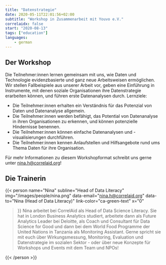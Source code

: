 ```yaml
---
title: "Datenstrategie"
date: 2020-05-11T22:01:56+02:00
subtitle: "Workshop in Zusammenarbeit mit Youvo e.V."
correlaidx: false
start: "2020-08-13"
tags: ["education"]
languages: 
    - german
---
```



## Der Workshop
Die Teilnehmer:innen lernen gemeinsam mit uns, wie Daten und Technologie evidenzbasierte und ganz neue Arbeitsweisen ermöglichen. Wir stellen Fallbeispiele aus unserer Arbeit vor, geben eine Einführung in Instrumente, mit denen soziale Organisationen ihre Datenstrategie erarbeiten können, und führen erste Datenanalysen durch.
Lernziele:
- Die Teilnehmer:innen erhalten ein Verständnis für das Potenzial von Daten und Datenanalyse allgemein.
- Die Teilnehmer:innen werden befähigt, das Potential von Datenanalyse in ihren Organisationen zu erkennen, und können potenzielle Hindernisse benennen.
- Die Teilnehmer:innen können einfache Datenanalysen und -visualisierungen durchführen.
- Die Teilnehmer:innen kennen Anlaufstellen und Hilfsangebote rund ums Thema Daten für ihre Organisation.

Für mehr Informationen zu diesem Workshopformat schreibt uns gerne unter [nina.h@correlaid.org](mailto:nina.h@correlaid.org)!

## Die Trainerin

{{< person 
    name="Nina"
    subline="Head of Data Literacy"
    img="/images/people/nina.png"
    data-email="nina.h@correlaid.org"
    data-to="Nina (Head of Data Literacy)"
    link-color="ca-green-text"
    x="0"
>}}
    Nina arbeitet bei CorrelAid als Head of Data Science Literacy. Sie hat in London Business Analytics studiert, arbeitete dann als Future Analytics Leader bei Deloitte, als Coach und Consultant für Data Science for Good und dann bei dem World Food Programme der United Nations  in Tanzania als Monitoring Assistant. Gerne spricht sie mit euch über Wirkungsmessung, Monitoring, Evaluation und Datenstrategie im sozialen Sektor - oder über neue Konzepte für Workshops und Events mit dem Team und NPOs!

{{< /person >}}
